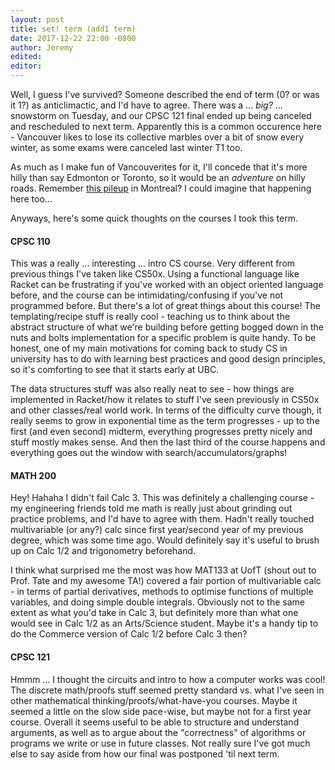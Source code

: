 ```yaml
---
layout: post
title: set! term (add1 term)
date: 2017-12-22 22:00 -0800
author: Jeremy
edited:
editor:
---
```

Well, I guess I've survived? Someone described the end of term (0? or was it 1?) as anticlimactic, and I'd have to agree. There was a ... _big?_ ... snowstorm on Tuesday, and our CPSC 121 final ended up being canceled and rescheduled to next term. Apparently this is a common occurence here - Vancouver likes to lose its collective marbles over a bit of snow every winter, as some exams were canceled last winter T1 too.

As much as I make fun of Vancouverites for it, I'll concede that it's more hilly than say Edmonton or Toronto, so it would be an _adventure_ on hilly roads. Remember [this pileup](https://www.youtube.com/watch?v=0BhhsEuYXZQ) in Montreal? I could imagine that happening here too...

Anyways, here's some quick thoughts on the courses I took this term.

#### CPSC 110
This was a really ... interesting ... intro CS course. Very different from previous things I've taken like CS50x. Using a functional language like Racket can be frustrating if you've worked with an object oriented language before, and the course can be intimidating/confusing if you've not programmed before. But there's a lot of great things about this course! The templating/recipe stuff is really cool - teaching us to think about the abstract structure of what we're building before getting bogged down in the nuts and bolts implementation for a specific problem is quite handy. To be honest, one of my main motivations for coming back to study CS in university has to do with learning best practices and good design principles, so it's comforting to see that it starts early at UBC.

The data structures stuff was also really neat to see - how things are implemented in Racket/how it relates to stuff I've seen previously in CS50x and other classes/real world work. In terms of the difficulty curve though, it really seems to grow in exponential time as the term progresses - up to the first (and even second) midterm, everything progresses pretty nicely and stuff mostly makes sense. And then the last third of the course happens and everything goes out the window with search/accumulators/graphs!

#### MATH 200
Hey! Hahaha I didn't fail Calc 3. This was definitely a challenging course - my engineering friends told me math is really just about grinding out practice problems, and I'd have to agree with them. Hadn't really touched multivariable (or any?) calc since first year/second year of my previous degree, which was some time ago. Would definitely say it's useful to brush up on Calc 1/2 and trigonometry beforehand.

I think what surprised me the most was how MAT133 at UofT (shout out to Prof. Tate and my awesome TA!) covered a fair portion of multivariable calc - in terms of partial derivatives, methods to optimise functions of multiple variables, and doing simple double integrals. Obviously not to the same extent as what you'd take in Calc 3, but definitely more than what one would see in Calc 1/2 as an Arts/Science student. Maybe it's a handy tip to do the Commerce version of Calc 1/2 before Calc 3 then?

#### CPSC 121
Hmmm ... I thought the circuits and intro to how a computer works was cool! The discrete math/proofs stuff seemed pretty standard vs. what I've seen in other mathematical thinking/proofs/what-have-you courses. Maybe it seemed a little on the slow side pace-wise, but maybe not for a first year course. Overall it seems useful to be able to structure and understand arguments, as well as to argue about the "correctness" of algorithms or programs we write or use in future classes. Not really sure I've got much else to say aside from how our final was postponed 'til next term.
